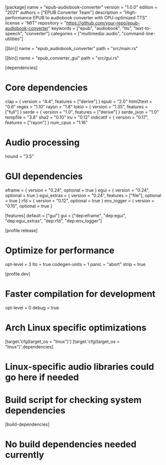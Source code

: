 [package]
name = "epub-audiobook-converter"
version = "1.0.0"
edition = "2021"
authors = ["EPUB Converter Team"]
description = "High-performance EPUB to audiobook converter with CPU-optimized TTS"
license = "MIT"
repository = "https://github.com/your-repo/epub-audiobook-converter"
keywords = ["epub", "audiobook", "tts", "text-to-speech", "converter"]
categories = ["multimedia::audio", "command-line-utilities"]

[[bin]]
name = "epub_audiobook_converter"
path = "src/main.rs"

[[bin]]
name = "epub_converter_gui"
path = "src/gui.rs"

[dependencies]
# Core dependencies
clap = { version = "4.4", features = ["derive"] }
epub = "2.0"
html2text = "0.6"
regex = "1.10"
rayon = "1.8"
tokio = { version = "1.35", features = ["full"] }
serde = { version = "1.0", features = ["derive"] }
serde_json = "1.0"
tempfile = "3.8"
sha2 = "0.10"
lru = "0.12"
indicatif = { version = "0.17", features = ["rayon"] }
num_cpus = "1.16"

# Audio processing
hound = "3.5"

# GUI dependencies
eframe = { version = "0.24", optional = true }
egui = { version = "0.24", optional = true }
egui_extras = { version = "0.24", features = ["file"], optional = true }
rfd = { version = "0.12", optional = true }
env_logger = { version = "0.10", optional = true }

[features]
default = ["gui"]
gui = ["dep:eframe", "dep:egui", "dep:egui_extras", "dep:rfd", "dep:env_logger"]

[profile.release]
# Optimize for performance
opt-level = 3
lto = true
codegen-units = 1
panic = "abort"
strip = true

[profile.dev]
# Faster compilation for development
opt-level = 0
debug = true

# Arch Linux specific optimizations
[target.'cfg(target_os = "linux")']
[target.'cfg(target_os = "linux")'.dependencies]
# Linux-specific audio libraries could go here if needed

# Build script for checking system dependencies
[build-dependencies]
# No build dependencies needed currently
